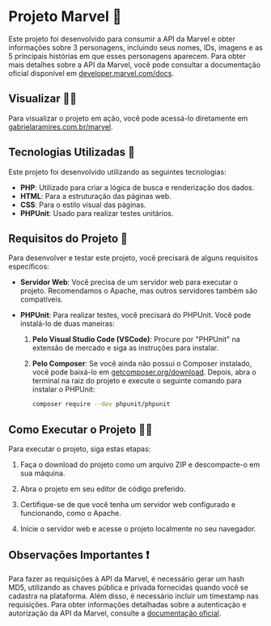 # Projeto Marvel 🎯

Este projeto foi desenvolvido para consumir a API da Marvel e obter informações sobre 3 personagens, incluindo seus nomes, IDs, imagens e as 5 principais histórias em que esses personagens aparecem. Para obter mais detalhes sobre a API da Marvel, você pode consultar a documentação oficial disponível em [developer.marvel.com/docs](https://developer.marvel.com/docs).

## Visualizar 🧑‍💻
Para visualizar o projeto em ação, você pode acessá-lo diretamente em [gabrielaramires.com.br/marvel](https://gabrielaramires.com.br/marvel/).

## Tecnologias Utilizadas 🚀

Este projeto foi desenvolvido utilizando as seguintes tecnologias:

- **PHP**: Utilizado para criar a lógica de busca e renderização dos dados.
- **HTML**: Para a estruturação das páginas web.
- **CSS**: Para o estilo visual das páginas.
- **PHPUnit**: Usado para realizar testes unitários.

## Requisitos do Projeto 🔎

Para desenvolver e testar este projeto, você precisará de alguns requisitos específicos:

- **Servidor Web**: Você precisa de um servidor web para executar o projeto. Recomendamos o Apache, mas outros servidores também são compatíveis.
- **PHPUnit**: Para realizar testes, você precisará do PHPUnit. Você pode instalá-lo de duas maneiras:

  1. **Pelo Visual Studio Code (VSCode)**: Procure por "PHPUnit" na extensão de mercado e siga as instruções para instalar.
  2. **Pelo Composer**: Se você ainda não possui o Composer instalado, você pode baixá-lo em [getcomposer.org/download](https://getcomposer.org/download). Depois, abra o terminal na raiz do projeto e execute o seguinte comando para instalar o PHPUnit:

     ```bash
     composer require --dev phpunit/phpunit
     ```

## Como Executar o Projeto 🧑‍💻

Para executar o projeto, siga estas etapas:

1. Faça o download do projeto como um arquivo ZIP e descompacte-o em sua máquina.

2. Abra o projeto em seu editor de código preferido.

3. Certifique-se de que você tenha um servidor web configurado e funcionando, como o Apache.

4. Inicie o servidor web e acesse o projeto localmente no seu navegador.

## Observações Importantes ❗

Para fazer as requisições à API da Marvel, é necessário gerar um hash MD5, utilizando as chaves pública e privada fornecidas quando você se cadastra na plataforma. Além disso, é necessário incluir um timestamp nas requisições. Para obter informações detalhadas sobre a autenticação e autorização da API da Marvel, consulte a [documentação oficial](https://developer.marvel.com/documentation/authorization).



